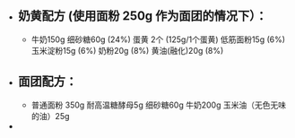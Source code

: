 - ## 奶黄配方 (使用面粉 250g 作为面团的情况下）：
	- 牛奶150g
	  细砂糖60g (24%)
	  蛋黄 2个 (125g/1个蛋黄)
	  低筋面粉15g (6%)
	  玉米淀粉15g (6%)
	  奶粉20g (8%)
	  黄油(融化)20g (8%)
- ## 面团配方：
	- 普通面粉 350g
	  耐高温糖酵母5g
	  细砂糖60g
	  牛奶200g
	  玉米油（无色无味的油）25g
-